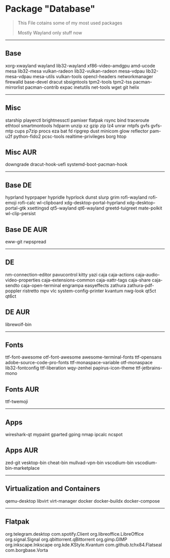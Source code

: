 # Package "Database"

> This File cotains some of my most used packages
>
> Mostly Wayland only stuff now

---

## Base

xorg-xwayland
wayland
lib32-wayland
xf86-video-amdgpu
amd-ucode
mesa
lib32-mesa
vulkan-radeon
lib32-vulkan-radeon
mesa-vdpau
lib32-mesa-vdpau
mesa-utils
vulkan-tools
opencl-headers
networkmanager
firewalld
base-devel
dracut
sbsigntools
tpm2-tools
tpm2-tss
pacman-mirrorlist
pacman-contrib
expac
inetutils
net-tools
wget
git
helix

---

## Misc

starship
playerctl
brightnessctl
pamixer
flatpak
rsync
bind
traceroute
ethtool
smartmontools
hdparm
unzip
xz
gzip
zip
lz4
unrar
mtpfs
gvfs
gvfs-mtp
cups
p7zip
procs
eza
bat
fd
ripgrep
dust
minicom
glow
reflector
pam-u2f
python-fido2
pcsc-tools
realtime-privileges
borg
htop

## Misc AUR

downgrade
dracut-hook-uefi
systemd-boot-pacman-hook

---

## Base DE

hyprland
hyprpaper
hypridle
hyprlock
dunst
slurp
grim
rofi-wayland
rofi-emoji
rofi-calc
wl-clipboard
xdg-desktop-portal-hyprland
xdg-desktop-portal-gtk
xsettingsd
qt5-wayland
qt6-wayland
greetd-tuigreet
mate-polkit
wl-clip-persist

## Base DE AUR

eww-git
rwpspread

---

## DE

nm-connection-editor
pavucontrol
kitty
yazi
caja
caja-actions
caja-audio-video-properties
caja-extensions-common
caja-xattr-tags
caja-share
caja-sendto
caja-open-terminal
engrampa
easyeffects
zathura
zathura-pdf-poppler
ristretto
mpv
vlc
system-config-printer
kvantum
nwg-look
qt5ct
qt6ct

## DE AUR

librewolf-bin

---

## Fonts

ttf-font-awesome
otf-font-awesome
awesome-terminal-fonts
ttf-opensans
adobe-source-code-pro-fonts
ttf-monaspace-variable
otf-monaspace
lib32-fontconfig
ttf-liberation
wqy-zenhei
papirus-icon-theme
ttf-jetbrains-mono

## Fonts AUR

ttf-twemoji

---

## Apps

wireshark-qt
mypaint
gparted
gping
nmap
ipcalc
ncspot

## Apps AUR

zed-git
vesktop-bin
cheat-bin
mullvad-vpn-bin
vscodium-bin
vscodium-bin-marketplace

---

## Virtualization and Containers

qemu-desktop
libvirt
virt-manager
docker
docker-buildx
docker-compose

---

## Flatpak

org.telegram.desktop
com.spotify.Client
org.libreoffice.LibreOffice
org.signal.Signal
org.qbittorrent.qBittorrent
org.gimp.GIMP
org.inkscape.Inkscape
org.kde.KStyle.Kvantum
com.github.tchx84.Flatseal
com.borgbase.Vorta
